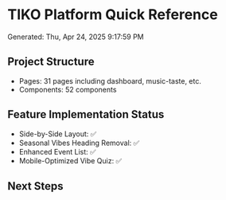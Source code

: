 # TIKO Platform Quick Reference
Generated: Thu, Apr 24, 2025  9:17:59 PM

## Project Structure
- Pages: 31 pages including dashboard, music-taste, etc.
- Components: 52 components

## Feature Implementation Status
- Side-by-Side Layout: ✅
- Seasonal Vibes Heading Removal: ✅
- Enhanced Event List: ✅
- Mobile-Optimized Vibe Quiz: ✅

## Next Steps





